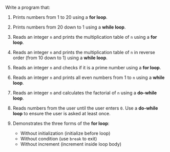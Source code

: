 Write a program that:

1. Prints numbers from 1 to 20 using a **for loop**.

2. Prints numbers from 20 down to 1 using a **while loop**.

3. Reads an integer `n` and prints the multiplication table of `n` using a **for loop**.

4. Reads an integer `n` and prints the multiplication table of `n` in reverse order (from 10 down to 1) using a **while loop**.

5. Reads an integer `n` and checks if it is a prime number using a **for loop**.

6. Reads an integer `n` and prints all even numbers from 1 to `n` using a **while loop**.

7. Reads an integer `n` and calculates the factorial of `n` using a **do-while loop**.

8. Reads numbers from the user until the user enters `0`. Use a **do-while loop** to ensure the user is asked at least once.

9. Demonstrates the three forms of the **for loop**:
   - Without initialization (initialize before loop)
   - Without condition (use `break` to exit)
   - Without increment (increment inside loop body)
